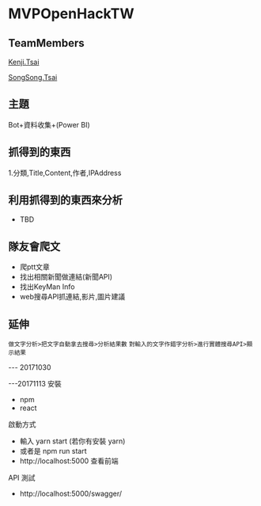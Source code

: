 # MVPOpenHackTW
## TeamMembers
[Kenji.Tsai]("")

[SongSong.Tsai]("")
## 主題
Bot+資料收集+(Power BI)
## 抓得到的東西
1.分類,Title,Content,作者,IPAddress
## 利用抓得到的東西來分析
- TBD
## 隊友會爬文
- 爬ptt文章
- 找出相關新聞做連結(新聞API)
- 找出KeyMan Info
- web搜尋API抓連結,影片,圖片建議

## 延伸
`做文字分析>把文字自動拿去搜尋>分析結果數`
`對輸入的文字作錯字分析>進行實體搜尋API>顯示結果`

--- 20171030

---20171113
安裝 
 - npm
 - react

啟動方式
 - 輸入 yarn start (若你有安裝 yarn)
 - 或者是 npm run start
 - http://localhost:5000 查看前端

API 測試
 - http://localhost:5000/swagger/


